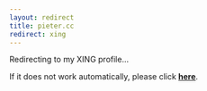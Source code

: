 ```yaml
---
layout: redirect
title: pieter.cc
redirect: xing
---
```


Redirecting to my XING profile...

If it does not work automatically, please click **[here](http://walsweer.me/xing)**.